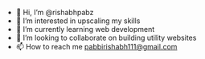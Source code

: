 - 👋 Hi, I’m @rishabhpabz
- 👀 I’m interested in upscaling my skills
- 🌱 I’m currently learning web development
- 💞️ I’m looking to collaborate on building utility websites
- 📫 How to reach me pabbirishabh111@gmail.com

<!---
rishabhpabz/rishabhpabz is a ✨ special ✨ repository because its `README.md` (this file) appears on your GitHub profile.
You can click the Preview link to take a look at your changes.
--->
